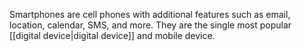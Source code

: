Smartphones are cell phones with additional features such as email, location, calendar, SMS, and more. They are the single most popular [[digital device|digital device]] and mobile device.
